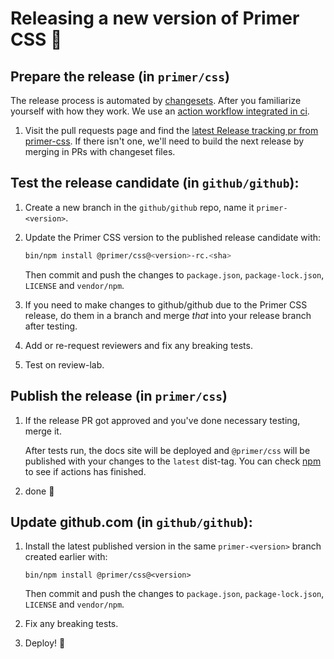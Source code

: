 # Releasing a new version of Primer CSS 🎉

## Prepare the release (in `primer/css`)

The release process is automated by [changesets]. After you familiarize yourself with how they work. We use an [action workflow integrated in ci](https://github.com/atlassian/changesets#integrating-with-ci).

1. Visit the pull requests page and find the [latest Release tracking pr from primer-css](https://github.com/primer/css/pulls/primer-css). If there isn't one, we'll need to build the next release by merging in PRs with changeset files.

## Test the release candidate (in `github/github`):

1. Create a new branch in the `github/github` repo, name it `primer-<version>`.

1. Update the Primer CSS version to the published release candidate with:

    ```sh
    bin/npm install @primer/css@<version>-rc.<sha>
    ```

    Then commit and push the changes to `package.json`, `package-lock.json`, `LICENSE` and `vendor/npm`.

1. If you need to make changes to github/github due to the Primer CSS release, do them in a branch and merge _that_ into your release branch after testing.

1. Add or re-request reviewers and fix any breaking tests.

1. Test on review-lab.


## Publish the release (in `primer/css`)

1. If the release PR got approved and you've done necessary testing, merge it.

    After tests run, the docs site will be deployed and `@primer/css` will be published with your changes to the `latest` dist-tag. You can check [npm](https://www.npmjs.com/package/@primer/css?activeTab=versions) to see if actions has finished.

2. done 🎉


## Update github.com (in `github/github`):

1. Install the latest published version in the same `primer-<version>` branch created earlier with:

    ```
    bin/npm install @primer/css@<version>
    ```

    Then commit and push the changes to `package.json`, `package-lock.json`, `LICENSE` and `vendor/npm`.

1. Fix any breaking tests.

1. Deploy! :rocket:

[changelog]: ../CHANGELOG.md
[changesets]: https://github.com/atlassian/changesets
